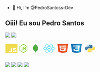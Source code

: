 - 👋 Hi, I’m @PedroSantoss-Dev
## Oiii! Eu sou Pedro Santos  
 <div style="display: inline_block">
  <a href="https://github.com/PedroSantoss-Dev">
  <img height="180em" src="https://github-readme-stats.vercel.app/api?username=PedroSantoss-Dev&show_icons=true&theme=chartreuse-dark"/>
   <img height="180em" src="https://github-readme-stats.vercel.app/api/top-langs/?username=PedroSantoss-Dev&layout=compact&langs_count=7&theme=chartreuse-dark"/>
 


 </a>
</div>
<div style="display: inline_block"><br>
 
  <img align="center" alt="Pedro-Js" height="30" width="40" src="https://raw.githubusercontent.com/devicons/devicon/master/icons/javascript/javascript-plain.svg"/>
  <img align = "center" alt= "Pedro-node" height="30" whidth="40"  src="https://raw.githubusercontent.com/devicons/devicon/master/icons/nodejs/nodejs-plain.svg"/>
  <img align="center" alt="Pedro-Ts" height="30" width="40" src="https://raw.githubusercontent.com/devicons/devicon/master/icons/mongodb/mongodb-plain.svg"/>
  <img align="center" alt="Pedro-React" height="30" width="40" src="https://raw.githubusercontent.com/devicons/devicon/master/icons/react/react-original.svg"/>
  <img align="center" alt="Pedro-HTML" height="30" width="40" src="https://raw.githubusercontent.com/devicons/devicon/master/icons/html5/html5-original.svg"/>
  <img align="center" alt="Pedro-CSS" height="30" width="40" src="https://raw.githubusercontent.com/devicons/devicon/master/icons/css3/css3-original.svg"/>
  <img align="center" alt="Pedro-Python" height="30" width="40" src="https://raw.githubusercontent.com/devicons/devicon/master/icons/python/python-original.svg"/>
  
  
</div>
  
  ##
 
<div> 
  
  <a href="https://www.instagram.com/pedhhenr/" target="_blank"><img src="https://img.shields.io/badge/-Instagram-%23E4405F?style=for-the-badge&logo=instagram&logoColor=white" target="_blank"></a>
  <a href = "ph.senasantos@gmail.com"  target="_blank"><img src="https://img.shields.io/badge/-Gmail-%23333?style=for-the-badge&logo=gmail&logoColor=white" target="_blank"></a>
  <a href=""  target="_blank"><img src="https://img.shields.io/badge/-LinkedIn-%230077B5?style=for-the-badge&logo=linkedin&logoColor=white" target="_blank"></a> 
    <a href=""  target="_blank"><img src="https://img.shields.io/badge/CodePen-white?style=for-the-badge&logo=codepen&logoColor=black" target="_blank"></a>
 
</div>


<!---
PedroSantoss-Dev/PedroSantoss-Dev is a ✨ special ✨ repository because its `README.md` (this file) appears on your GitHub profile.
You can click the Preview link to take a look at your changes.
--->
